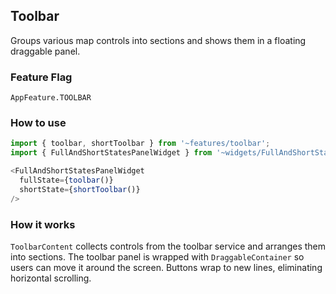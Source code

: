 ## Toolbar

Groups various map controls into sections and shows them in a floating draggable panel.

### Feature Flag

`AppFeature.TOOLBAR`

### How to use

```ts
import { toolbar, shortToolbar } from '~features/toolbar';
import { FullAndShortStatesPanelWidget } from '~widgets/FullAndShortStatesPanelWidget';

<FullAndShortStatesPanelWidget
  fullState={toolbar()}
  shortState={shortToolbar()}
/>
```

### How it works

`ToolbarContent` collects controls from the toolbar service and arranges them into sections. The toolbar panel is wrapped with `DraggableContainer` so users can move it around the screen. Buttons wrap to new lines, eliminating horizontal scrolling.
